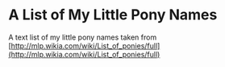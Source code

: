 # A List of My Little Pony Names
A text list of my little pony names taken from [http://mlp.wikia.com/wiki/List_of_ponies/full](http://mlp.wikia.com/wiki/List_of_ponies/full)
